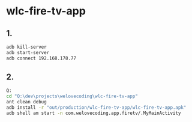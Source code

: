 wlc-fire-tv-app
===============

## 1.

```bash
adb kill-server
adb start-server
adb connect 192.168.178.77
```

## 2.

```bash
Q:
cd "Q:\dev\projects\welovecoding\wlc-fire-tv-app"
ant clean debug
adb install -r "out/production/wlc-fire-tv-app/wlc-fire-tv-app.apk"
adb shell am start -n com.welovecoding.app.firetv/.MyMainActivity
```